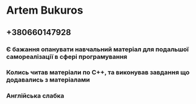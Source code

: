 # Artem Bukuros

## +380660147928
### Є бажання опанувати навчальний матеріал для подальшої самореалізації в сфері програмування
### Колись читав матеріали по С++, та виконував завдання що додавались з матеріалами
### Англійська слабка
